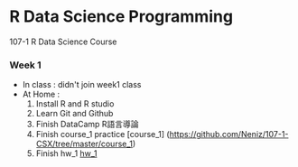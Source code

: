 # R Data Science Programming
107-1 R Data Science Course
    
### Week 1
* In class : didn't join week1 class
* At Home : 
    1. Install R and R studio
    2. Learn Git and Github
    3. Finish DataCamp R語言導論
    4. Finish course_1 practice [course_1] (https://github.com/Neniz/107-1-CSX/tree/master/course_1)
    5. Finish hw_1 [hw_1](https://github.com/Neniz/107-1-CSX/tree/master/hw_1)
    
